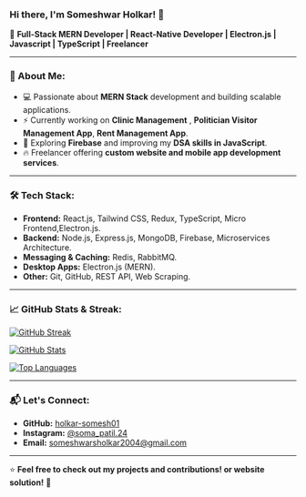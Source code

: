 ### Hi there, I'm Someshwar Holkar! 👋

🚀 **Full-Stack MERN Developer | React-Native Developer | Electron.js | Javascript | TypeScript | Freelancer**

---

### 📌 About Me:
- 💻 Passionate about **MERN Stack** development and building scalable applications.
- ⚡ Currently working on **Clinic Management** , **Politician Visitor Management App**, **Rent Management App**.
- 🎯 Exploring **Firebase** and improving my **DSA skills in JavaScript**.
- 🔥 Freelancer offering **custom website and mobile app development services**.

---

### 🛠️ Tech Stack:
- **Frontend:** React.js, Tailwind CSS, Redux, TypeScript, Micro Frontend,Electron.js.
- **Backend:** Node.js, Express.js, MongoDB, Firebase, Microservices Architecture.
- **Messaging & Caching:** Redis, RabbitMQ.
- **Desktop Apps:** Electron.js (MERN).
- **Other:** Git, GitHub, REST API, Web Scraping.

---

### 📈 GitHub Stats & Streak:
[![GitHub Streak](https://streak-stats.demolab.com?user=holkar-somesh01&theme=react&hide_border=true&border_radius=10&date_format=M%20j%5B%2C%20Y%5D)](https://git.io/streak-stats)

[![GitHub Stats](https://github-readme-stats.vercel.app/api?username=holkar-somesh01&show_icons=true&theme=react&hide_border=true&border_radius=10)](https://github.com/holkar-somesh01)

[![Top Languages](https://github-readme-stats.vercel.app/api/top-langs/?username=holkar-somesh01&layout=compact&theme=react&hide_border=true&border_radius=10)](https://github.com/holkar-somesh01)

---

### 📬 Let's Connect:
- **GitHub:** [holkar-somesh01](https://github.com/holkar-somesh01)
- **Instagram:** [@soma_patil.24](https://www.instagram.com/soma_patil.24/)
- **Email:** someshwarsholkar2004@gmail.com

---

⭐ **Feel free to check out my projects and contributions! or website solution!** 🚀
